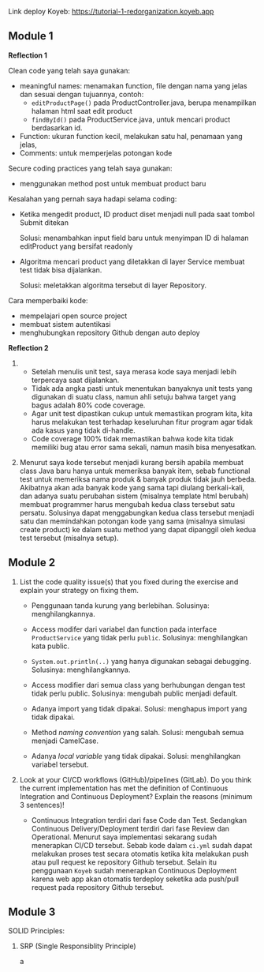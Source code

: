 Link deploy Koyeb: https://tutorial-1-redorganization.koyeb.app

## Module 1

**Reflection 1**

Clean code yang telah saya gunakan:
- meaningful names: menamakan function, file dengan nama yang jelas dan sesuai dengan tujuannya, contoh: 
    - `editProductPage()` pada ProductController.java, berupa menampilkan halaman html saat edit product
    - `findById()` pada ProductService.java, untuk mencari product berdasarkan id.
- Function: ukuran function kecil, melakukan satu hal, penamaan yang jelas,
- Comments: untuk memperjelas potongan kode

Secure coding practices yang telah saya gunakan:
- menggunakan method post untuk membuat product baru

Kesalahan yang pernah saya hadapi selama coding:
- Ketika mengedit product, ID product diset menjadi null pada saat tombol Submit ditekan

    Solusi: menambahkan input field baru untuk menyimpan ID di halaman editProduct yang bersifat readonly

- Algoritma mencari product yang diletakkan di layer Service membuat test tidak bisa dijalankan. 

    Solusi: meletakkan algoritma tersebut di layer Repository.

Cara memperbaiki kode:
- mempelajari open source project
- membuat sistem autentikasi
- menghubungkan repository Github dengan auto deploy

**Reflection 2**

1.
   - Setelah menulis unit test, saya merasa kode saya menjadi lebih terpercaya saat dijalankan.
   - Tidak ada angka pasti untuk menentukan banyaknya unit tests yang digunakan di suatu class, namun ahli setuju bahwa target yang bagus adalah 80% code coverage.
   - Agar unit test dipastikan cukup untuk memastikan program kita, kita harus melakukan test terhadap keseluruhan fitur program agar tidak ada kasus yang tidak di-handle.
   - Code coverage 100% tidak memastikan bahwa kode kita tidak memiliki bug atau error sama sekali, namun masih bisa menyesatkan.

2. Menurut saya kode tersebut menjadi kurang bersih apabila membuat class Java baru hanya untuk memeriksa banyak item, sebab functional test untuk memeriksa nama produk & banyak produk tidak jauh berbeda. Akibatnya akan ada banyak kode yang sama tapi diulang berkali-kali, dan adanya suatu perubahan sistem (misalnya template html berubah) membuat programmer harus mengubah kedua class tersebut satu persatu. Solusinya dapat menggabungkan kedua class tersebut menjadi satu dan memindahkan potongan kode yang sama (misalnya  simulasi create product) ke dalam suatu method yang dapat dipanggil oleh kedua test tersebut (misalnya setup).


## Module 2


1. List the code quality issue(s) that you fixed during the exercise and explain your strategy on fixing them.

    - Penggunaan tanda kurung yang berlebihan. Solusinya: menghilangkannya.

    - Access modifer dari variabel dan function pada interface `ProductService` yang tidak perlu `public`. Solusinya: menghilangkan kata public.

    - `System.out.println(..)` yang hanya digunakan sebagai debugging. Solusinya: menghilangkannya.

    - Access modifier dari semua class yang berhubungan dengan test tidak perlu public. Solusinya: mengubah public menjadi default.

    - Adanya import yang tidak dipakai. Solusi: menghapus import yang tidak dipakai.

    - Method *naming convention* yang salah. Solusi: mengubah semua menjadi CamelCase.

    - Adanya *local variable* yang tidak dipakai. Solusi: menghilangkan variabel tersebut.
    


2. Look at your CI/CD workflows (GitHub)/pipelines (GitLab). Do you think the current implementation has met the definition of Continuous Integration and Continuous Deployment? Explain the reasons (minimum 3 sentences)!

    - Continuous Integration terdiri dari fase Code dan Test. Sedangkan Continuous Delivery/Deployment terdiri dari fase Review dan Operational. Menurut saya implementasi sekarang sudah menerapkan CI/CD tersebut. Sebab kode dalam `ci.yml` sudah dapat melakukan proses test secara otomatis ketika kita melakukan push atau pull request ke repository Github tersebut. Selain itu penggunaan `Koyeb` sudah menerapkan Continuous Deployment karena web app akan otomatis terdeploy seketika ada push/pull request pada repository Github tersebut.


## Module 3
SOLID Principles:
1. SRP (Single Responsiblity Principle)

   a